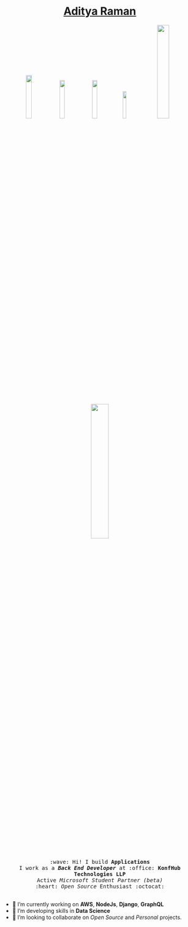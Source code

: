 <h1 align="center"><a href="http://www.ramanaditya.com">Aditya Raman</a></h1>
<p align="center">
  <a href="https://twitter.com/_adityaraman" target="_blank"><img src="https://img.shields.io/badge/-@_adityaraman-1ca0f1?style=flat&labelColor=1ca0f1&logo=twitter&logoColor=white&link=https://twitter.com/_adityaraman" width="17%"/></a>
  <a href="https://medium.com/@ramanaditya/" target="_blank"><img src="https://img.shields.io/badge/-@ramanaditya-000000?style=flat&labelColor=black&logo=Medium&link=https://medium.com/@ramanaditya/" width="16%"/></a>
  <a href="https://gitlab.com/ramanaditya" target="_blank"><img src="https://img.shields.io/badge/-@ramanaditya-292961?style=flat&labelColor=292961&logo=Gitlab&link=https://gitlab.com/ramanaditya" width="16%"/></a>
  <a href="https://www.linkedin.com/in/ramanaditya/" target="_blank"><img src="https://img.shields.io/badge/-ramanaditya-blue?style=flat&logo=Linkedin&logoColor=white&link=https://www.linkedin.com/in/ramanaditya/" width="13.5%"/></a>
  <a href="mailto:adityaraman96@gmail.com" target="_blank"><img src="https://img.shields.io/badge/-adityaraman96@gmail.com-c14438?style=flat&logo=Gmail&logoColor=white&link=mailto:adityaraman96@gmail.com" width="25%"/></a>
</p>

<p align="center">
  <img src="https://raw.githubusercontent.com/ramanaditya/beginners/master/octocat.png" width="30%">
  <br><br>
  <samp>
    :wave: Hi! I build <b>Applications</b>
    <br>I work as a <em><b>Back End Developer</b></em> at :office: <b>KonfHub Technologies LLP</b>
      <br>Active <em>Microsoft Student Partner (beta)</em>
    <br> :heart: <em>Open Source</em> Enthusiast :octocat: <br><br>
  </samp>
</p>

- 🔭 I’m currently working on **AWS**, **NodeJs**, **Django**, **GraphQL**
- 🌱 I’m developing skills in **Data Science**
- 👯 I’m looking to collaborate on _Open Source_ and _Personal_ projects.

